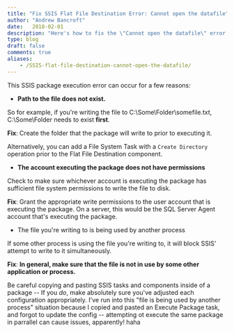 ```yaml
---
title: "Fix SSIS Flat File Destination Error: Cannot open the datafile"
author: "Andrew Bancroft"
date:   2018-02-01
description: "Here's how to fix the \"Cannot open the datafile\" error with SSIS Flat File Destinations."
type: blog
draft: false
comments: true
aliases:
    - /SSIS-flat-file-destination-cannot-open-the-datafile/
---
```


This SSIS package execution error can occur for a few reasons:

* **Path to the file does not exist.**

So for example, if you're writing the file to C:\Some\Folder\somefile.txt, C:\Some\Folder needs to exist **first**.

**Fix**:  Create the folder that the package will write to prior to executing it.  

Alternatively, you can add a File System Task with a `Create Directory` operation prior to the Flat File Destination component.

* **The account executing the package does not have permissions**

Check to make sure whichever account is executing the package has sufficient file system permissions to write the file to disk.

**Fix**:  Grant the appropriate write permissions to the user account that is executing the package. On a server, this would be the SQL Server Agent account that's executing the package.

* The file you're writing to is being used by another process

If some other process is using the file you're writing to, it will block SSIS' attempt to write to it simultaneously.

**Fix**:  **In general, make sure that the file is not in use by some other application or process.**

Be careful copying and pasting SSIS tasks and components inside of a package -- If you *do*, make absolutely sure you've adjusted each configuration appropriately.  I've run into this "file is being used by another process" situation because I copied and pasted an Execute Package task, and forgot to update the config -- attempting ot execute the same package in parrallel can cause issues, apparently!  haha

